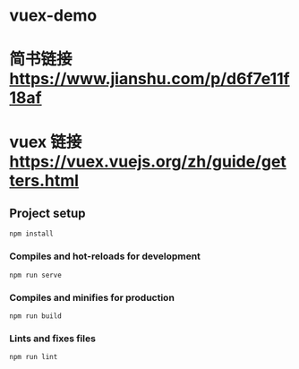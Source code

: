 # vuex-demo
# 简书链接 https://www.jianshu.com/p/d6f7e11f18af
# vuex 链接 https://vuex.vuejs.org/zh/guide/getters.html
## Project setup
```
npm install
```

### Compiles and hot-reloads for development
```
npm run serve
```

### Compiles and minifies for production
```
npm run build
```

### Lints and fixes files
```
npm run lint
```
